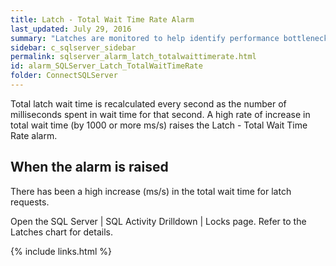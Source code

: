 ```yaml
---
title: ﻿Latch - Total Wait Time Rate Alarm
last_updated: July 29, 2016
summary: "Latches are monitored to help identify performance bottlenecks."
sidebar: c_sqlserver_sidebar
permalink: sqlserver_alarm_latch_totalwaittimerate.html
id: alarm_SQLServer_Latch_TotalWaitTimeRate
folder: ConnectSQLServer
---
```



Total latch wait time is recalculated every second as the number of milliseconds spent in wait time for that second. A high rate of increase in total wait time (by 1000 or more ms/s) raises the Latch - Total Wait Time Rate alarm.

## When the alarm is raised

There has been a high increase (ms/s) in the total wait time for latch requests.

Open the SQL Server \| SQL Activity Drilldown \| Locks page. Refer to the Latches chart for details.

{% include links.html %}
